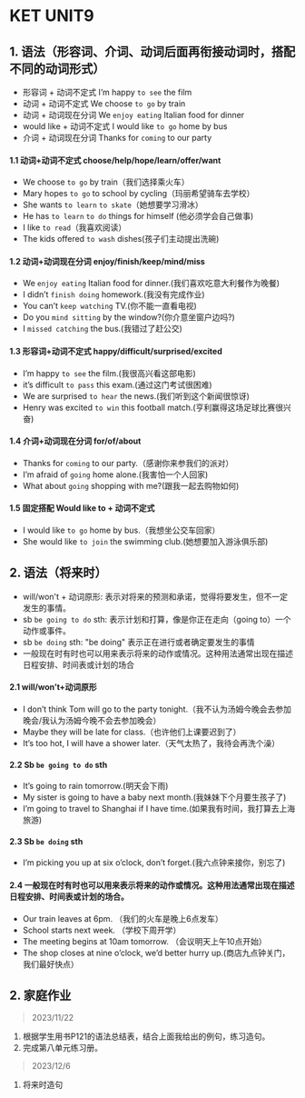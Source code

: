 # KET UNIT9

## 1. 语法（形容词、介词、动词后面再衔接动词时，搭配不同的动词形式）

* 形容词 + 动词不定式 I’m happy `to see` the film
* 动词 + 动词不定式 We choose `to go` by train
* 动词 + 动词现在分词 We `enjoy eating` Italian food for dinner
* would like + 动词不定式 I would like `to go` home by bus
* 介词 + 动词现在分词 Thanks for `coming` to our party

#### 1.1 动词+动词不定式 choose/help/hope/learn/offer/want

* We choose `to go` by train（我们选择乘火车）
* Mary hopes `to go` to school by cycling（玛丽希望骑车去学校）
* She wants `to learn` `to skate`（她想要学习滑冰）
* He has `to learn` `to do` things for himself (他必须学会自己做事)
* I like `to read`（我喜欢阅读）
* The kids offered `to wash` dishes(孩子们主动提出洗碗)

#### 1.2 动词+动词现在分词 enjoy/finish/keep/mind/miss

* We `enjoy eating` Italian food for dinner.(我们喜欢吃意大利餐作为晚餐)
* I didn’t `finish doing` homework.(我没有完成作业)
* You can’t `keep watching` TV.(你不能一直看电视)
* Do you `mind sitting` by the window?(你介意坐窗户边吗?)
* I `missed catching` the bus.(我错过了赶公交)

#### 1.3 形容词+动词不定式 happy/difficult/surprised/excited

* I’m happy `to see` the film.(我很高兴看这部电影)
* it’s difficult `to pass` this exam.(通过这门考试很困难)
* We are surprised `to hear` the news.(我们听到这个新闻很惊讶)
* Henry was excited `to win` this football match.(亨利赢得这场足球比赛很兴奋)

#### 1.4 介词+动词现在分词 for/of/about

* Thanks for `coming` to our party.（感谢你来参我们的派对）
* I’m afraid of `going` home alone.(我害怕一个人回家)
* What about `going` shopping with me?(跟我一起去购物如何)

#### 1.5 固定搭配 Would like to + 动词不定式

* I would like `to go` home by bus.（我想坐公交车回家）
* She would like `to join` the swimming club.(她想要加入游泳俱乐部)

## 2. 语法（将来时）

* will/won't + 动词原形: 表示对将来的预测和承诺，觉得将要发生，但不一定发生的事情。
* sb `be going to do` sth: 表示计划和打算，像是你正在走向（going to）一个动作或事件。
* sb `be doing` sth: "be doing" 表示正在进行或者确定要发生的事情
* 一般现在时有时也可以用来表示将来的动作或情况。这种用法通常出现在描述日程安排、时间表或计划的场合

#### 2.1 will/won’t+动词原形

* I don’t think Tom will go to the party tonight.（我不认为汤姆今晚会去参加晚会/我认为汤姆今晚不会去参加晚会）
* Maybe they will be late for class.（也许他们上课要迟到了）
* It’s too hot, I will have a shower later.（天气太热了，我待会再洗个澡）

#### 2.2 Sb `be going to do` sth

* It’s going to rain tomorrow.(明天会下雨)
* My sister is going to have a baby next month.(我妹妹下个月要生孩子了)
* I’m going to travel to Shanghai if I have time.(如果我有时间，我打算去上海旅游)

#### 2.3 Sb `be doing` sth
   
* I’m picking you up at six o’clock, don’t forget.(我六点钟来接你，别忘了)

#### 2.4 一般现在时有时也可以用来表示将来的动作或情况。这种用法通常出现在描述日程安排、时间表或计划的场合。

* Our train leaves at 6pm. （我们的火车是晚上6点发车）
* School starts next week. （学校下周开学）
* The meeting begins at 10am tomorrow. （会议明天上午10点开始）
* The shop closes at nine o’clock, we’d better hurry up.(商店九点钟关门，我们最好快点）

## 2. 家庭作业

> 2023/11/22

1. 根据学生用书P121的语法总结表，结合上面我给出的例句，练习造句。
2. 完成第八单元练习册。

> 2023/12/6 

1. 将来时造句
